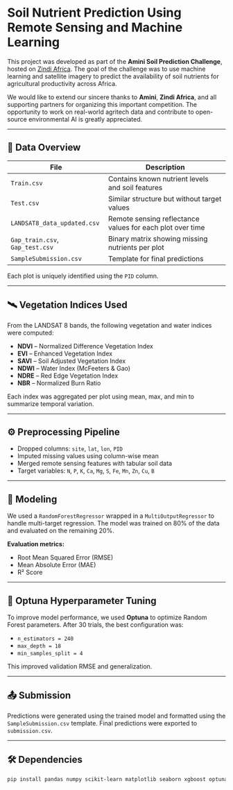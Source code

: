 # Soil Nutrient Prediction Using Remote Sensing and Machine Learning

This project was developed as part of the **Amini Soil Prediction Challenge**, hosted on [Zindi Africa](https://zindi.africa/competitions/amini-soil-prediction-challenge.-). The goal of the challenge was to use machine learning and satellite imagery to predict the availability of soil nutrients for agricultural productivity across Africa.

We would like to extend our sincere thanks to **Amini**, **Zindi Africa**, and all supporting partners for organizing this important competition. The opportunity to work on real-world agritech data and contribute to open-source environmental AI is greatly appreciated.

---

## 📂 Data Overview

| File | Description |
|------|-------------|
| `Train.csv` | Contains known nutrient levels and soil features |
| `Test.csv` | Similar structure but without target values |
| `LANDSAT8_data_updated.csv` | Remote sensing reflectance values for each plot over time |
| `Gap_train.csv`, `Gap_test.csv` | Binary matrix showing missing nutrients per plot |
| `SampleSubmission.csv` | Template for final predictions |

Each plot is uniquely identified using the `PID` column.

---

## 🛰️ Vegetation Indices Used

From the LANDSAT 8 bands, the following vegetation and water indices were computed:

- **NDVI** – Normalized Difference Vegetation Index  
- **EVI** – Enhanced Vegetation Index  
- **SAVI** – Soil Adjusted Vegetation Index  
- **NDWI** – Water Index (McFeeters & Gao)
- **NDRE** – Red Edge Vegetation Index  
- **NBR** – Normalized Burn Ratio  

Each index was aggregated per plot using mean, max, and min to summarize temporal variation.

---

## ⚙️ Preprocessing Pipeline

- Dropped columns: `site`, `lat`, `lon`, `PID`
- Imputed missing values using column-wise mean
- Merged remote sensing features with tabular soil data
- Target variables: `N`, `P`, `K`, `Ca`, `Mg`, `S`, `Fe`, `Mn`, `Zn`, `Cu`, `B`

---

## 🧠 Modeling

We used a `RandomForestRegressor` wrapped in a `MultiOutputRegressor` to handle multi-target regression. The model was trained on 80% of the data and evaluated on the remaining 20%.

**Evaluation metrics:**
- Root Mean Squared Error (RMSE)
- Mean Absolute Error (MAE)
- R² Score

---

## 🎯 Optuna Hyperparameter Tuning

To improve model performance, we used **Optuna** to optimize Random Forest parameters. After 30 trials, the best configuration was:

- `n_estimators = 240`
- `max_depth = 18`
- `min_samples_split = 4`

This improved validation RMSE and generalization.

---

## 📤 Submission

Predictions were generated using the trained model and formatted using the `SampleSubmission.csv` template. Final predictions were exported to `submission.csv`.

---

## 🛠️ Dependencies

```bash
pip install pandas numpy scikit-learn matplotlib seaborn xgboost optuna
